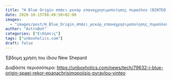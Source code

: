 ```yaml
---
title: "Η Blue Origin σπάει ρεκόρ επαναχρησιμοποίησης πυραύλου (ΒΙΝΤΕΟ)"
date: 2020-10-15T08:49:50+02:00
images:
  - "images/post/Η_Blue_Origin_σπάει_ρεκόρ_επαναχρησιμοποίησης_πυραύλου_(ΒΙΝΤΕΟ).jpg"
author: "AstroBot"
categories: ["Ειδήσεις"]
tags: ["unboxholics.com"]
draft: false
---
```


Έβδομη χρήση του ίδιου New Shepard

Διαβάστε περισσότερα: https://unboxholics.com/news/tech/79632-i-blue-origin-spaei-rekor-epanachrisimopoiisis-pyravlou-vinteo
